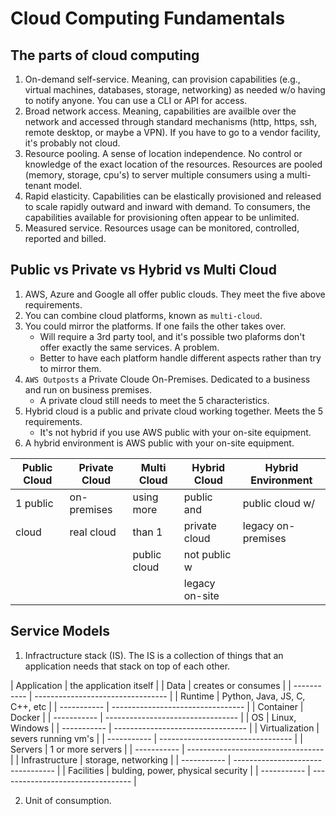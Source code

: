 # Cloud Computing Fundamentals

## The parts of cloud computing
1. On-demand self-service. Meaning, can provision capabilities (e.g., virtual machines, databases, storage, networking) as needed w/o having to notify anyone.  You can use a CLI or API for access.
2. Broad network access.  Meaning, capabilities are availble over the network and accessed through standard mechanisms (http, https, ssh, remote desktop, or maybe a VPN).  If you have to go to a vendor facility, it's probably not cloud.
3. Resource pooling. A sense of location independence. No control or knowledge of the exact location of the resources. Resources are pooled (memory, storage, cpu's) to server multiple consumers using a multi-tenant model.
4. Rapid elasticity. Capabilities can be elastically provisioned and released to scale rapidly outward and inward with demand.  To consumers, the capabilities available for provisioning often appear to be unlimited.
5. Measured service. Resources usage can be monitored, controlled, reported and billed.


## Public vs Private vs Hybrid vs Multi Cloud
1. AWS, Azure and Google all offer public clouds.  They meet the five above requirements.
2. You can combine cloud platforms, known as ```multi-cloud```.
3. You could mirror the platforms.  If one fails the other takes over.
    * Will require a 3rd party tool, and it's possible two plaforms don't offer exactly the same services. A problem.
    * Better to have each platform handle different aspects rather than try to mirror them.
4. ```AWS Outposts``` a Private Cloude On-Premises.  Dedicated to a business and run on business premises. 
    * A private cloud still needs to meet the 5 characteristics. 
5. Hybrid cloud is a public and private cloud working together.  Meets the 5 requirements.
    * It's not hybrid if you use AWS public with your on-site equipment.
6. A hybrid environment is AWS public with your on-site equipment.     

| Public Cloud | Private Cloud| Multi Cloud | Hybrid Cloud | Hybrid Environment |
| ------------ | ------------ | ------------| ------------ | ------------------ |
|  1 public    | on-premises  |  using more |  public and  | public cloud w/    |
|   cloud      |  real cloud  |    than 1   | private cloud| legacy on-premises |
|              |              | public cloud| not public w |
|              |              |             |legacy on-site|


## Service Models
1. Infractructure stack (IS). The IS is a collection of things that an application needs that stack on top of each other.

| Application    | the application itself            |
| Data           | creates or consumes               |
| -----------    | --------------------------------- |
| Runtime        | Python, Java, JS, C, C++, etc     |
| -----------    | --------------------------------- |
| Container      | Docker                            |
| -----------    | --------------------------------- |
| OS             | Linux, Windows                    |
| -----------    | --------------------------------- |
| Virtualization | severs running vm's               |
| -----------    | --------------------------------- |
| Servers        | 1 or more servers                 |
| -----------    | ----------------------------------|
| Infrastructure | storage, networking               |
| -----------    | --------------------------------- |
| Facilities     | bulding, power, physical security |
| -----------    | --------------------------------- |

2. Unit of consumption.